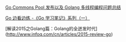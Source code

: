 [Go Commons Pool 发布以及 Golang 多线程编程问题总结](http://jolestar.com/go-commons-pool-and-go-concurrent/)

[   Go 边看边练 -《Go 学习笔记》系列（一） ](http://hacpai.com/article/1437497122181)

[解读2015之Golang篇：Golang的全迸发时代] (http://www.infoq.com/cn/articles/2015-review-go)